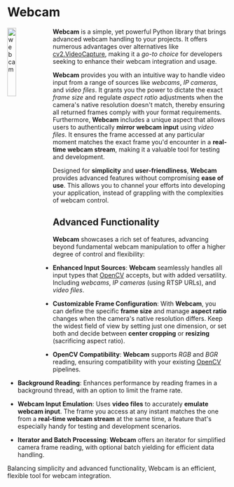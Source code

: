 # Webcam
<img alt="webcam" title="webcam" src="https://raw.githubusercontent.com/Eric-Canas/webcam/main/resources/logo.png" width="20%" align="left"> **Webcam** is a simple, yet powerful Python library that brings advanced webcam handling to your projects. It offers numerous advantages over alternatives like [cv2.VideoCapture](https://docs.opencv.org/3.4/d8/dfe/classcv_1_1VideoCapture.html#a57c0e81e83e60f36c83027dc2a188e80), making it a _go-to choice_ for developers seeking to enhance their webcam integration and usage.

**Webcam** provides you with an intuitive way to handle video input from a range of sources like _webcams_, _IP cameras_, and _video files_. It grants you the power to dictate the exact _frame size_ and regulate _aspect ratio_ adjustments when the camera's native resolution doesn't match, thereby ensuring all returned frames comply with your format requirements. Furthermore, **Webcam** includes a unique aspect that allows users to authentically **mirror webcam input** using _video files_. It ensures the frame accessed at any particular moment matches the exact frame you'd encounter in a **real-time webcam stream**, making it a valuable tool for testing and development.

Designed for **simplicity** and **user-friendliness**, **Webcam** provides advanced features without compromising **ease of use**. This allows you to channel your efforts into developing your application, instead of grappling with the complexities of webcam control.


## Advanced Functionality
**Webcam** showcases a rich set of features, advancing beyond fundamental webcam manipulation to offer a higher degree of control and flexibility:

- **Enhanced Input Sources**: **Webcam** seamlessly handles all input types that [OpenCV](https://docs.opencv.org/3.4/d8/dfe/classcv_1_1VideoCapture.html#a949d90b766ba42a6a93fe23a67785951) accepts, but with added versatility. Including _webcams_, _IP cameras_ (using RTSP URLs), and _video files_.

- **Customizable Frame Configuration**: With **Webcam**, you can define the specific **frame size** and manage **aspect ratio** changes when the camera's native resolution differs. Keep the widest field of view by setting just one dimension, or set both and decide between **center cropping** or **resizing** (sacrificing aspect ratio).


- **OpenCV Compatibility**: **Webcam** supports *RGB* and *BGR* reading, ensuring compatibility with your existing [OpenCV](https://opencv.org/) pipelines.

- **Background Reading**: Enhances performance by reading frames in a background thread, with an option to limit the frame rate.

- **Webcam Input Emulation**: Uses **video files** to accurately **emulate webcam input**. The frame you access at any instant matches the one from a **real-time webcam stream** at the same time, a feature that's especially handy for testing and development scenarios.

- **Iterator and Batch Processing**: **Webcam** offers an iterator for simplified camera frame reading, with optional batch yielding for efficient data handling.

Balancing simplicity and advanced functionality, Webcam is an efficient, flexible tool for webcam integration.

